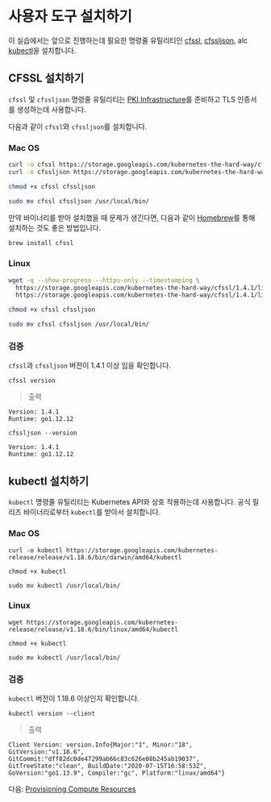 # 사용자 도구 설치하기

이 실습에서는 앞으로 진행하는데 필요한 명령줄 유틸리티인 [cfssl](https://github.com/cloudflare/cfssl), [cfssljson](https://github.com/cloudflare/cfssl), alc [kubectl](https://kubernetes.io/docs/tasks/tools/install-kubectl)을 설치합니다.


## CFSSL 설치하기

`cfssl` 및 `cfssljson` 명령줄 유틸리티는 [PKI Infrastructure](https://en.wikipedia.org/wiki/Public_key_infrastructure)를 준비하고 TLS 인증서를 생성하는데 사용합니다.

다음과 같이 `cfssl`와 `cfssljson`를 설치합니다.

### Mac OS

```bash
curl -o cfssl https://storage.googleapis.com/kubernetes-the-hard-way/cfssl/1.4.1/darwin/cfssl
curl -o cfssljson https://storage.googleapis.com/kubernetes-the-hard-way/cfssl/1.4.1/darwin/cfssljson
```

```bash
chmod +x cfssl cfssljson
```

```bash
sudo mv cfssl cfssljson /usr/local/bin/
```

만약 바이너리를 받아 설치했을 때 문제가 생긴다면, 다음과 같이 [Homebrew](https://brew.sh)를 통해 설치하는 것도 좋은 방법입니다.

```bash
brew install cfssl
```

### Linux

```bash
wget -q --show-progress --https-only --timestamping \
  https://storage.googleapis.com/kubernetes-the-hard-way/cfssl/1.4.1/linux/cfssl \
  https://storage.googleapis.com/kubernetes-the-hard-way/cfssl/1.4.1/linux/cfssljson
```

```bash
chmod +x cfssl cfssljson
```

```bash
sudo mv cfssl cfssljson /usr/local/bin/
```

### 검증

`cfssl`과 `cfssljson` 버전이 1.4.1 이상 임을 확인합니다.

```
cfssl version
```

> 출력

```
Version: 1.4.1
Runtime: go1.12.12
```

```
cfssljson --version
```
```
Version: 1.4.1
Runtime: go1.12.12
```

## kubectl 설치하기

`kubectl` 명령줄 유틸리티는 Kubernetes API와 상호 작용하는데 사용합니다. 공식 릴리즈 바이너리로부터 `kubectl`를 받아서 설치합니다.

### Mac OS

```
curl -o kubectl https://storage.googleapis.com/kubernetes-release/release/v1.18.6/bin/darwin/amd64/kubectl
```

```
chmod +x kubectl
```

```
sudo mv kubectl /usr/local/bin/
```

### Linux

```
wget https://storage.googleapis.com/kubernetes-release/release/v1.18.6/bin/linux/amd64/kubectl
```

```
chmod +x kubectl
```

```
sudo mv kubectl /usr/local/bin/
```

### 검증

`kubectl` 버전이 1.18.6 이상인지 확인합니다.

```
kubectl version --client
```

> 출력

```
Client Version: version.Info{Major:"1", Minor:"18", GitVersion:"v1.18.6", GitCommit:"dff82dc0de47299ab66c83c626e08b245ab19037", GitTreeState:"clean", BuildDate:"2020-07-15T16:58:53Z", GoVersion:"go1.13.9", Compiler:"gc", Platform:"linux/amd64"}
```

다음: [Provisioning Compute Resources](03-compute-resources.md)
